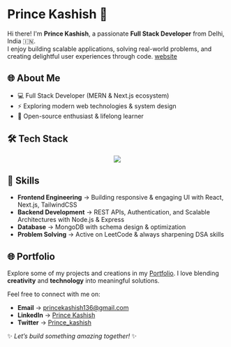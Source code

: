 # Prince Kashish 🚀

Hi there! I'm **Prince Kashish**, a passionate **Full Stack Developer** from Delhi, India 🇮🇳.  
I enjoy building scalable applications, solving real-world problems, and creating delightful user experiences through code.  [website](https://princekashish.tech/)

## 🌐 About Me
- 💻 Full Stack Developer (MERN & Next.js ecosystem)  
- ⚡ Exploring modern web technologies & system design  
- 🚀 Open-source enthusiast & lifelong learner  


## 🛠️ Tech Stack  

<p align="center">
  <a href="https://skillicons.dev">
    <img src="https://skillicons.dev/icons?i=html,css,js,tailwind,react,next,nodejs,express,mongodb,java,ts,git,github,vscode" />
  </a>
</p>

## 🎯 Skills
- **Frontend Engineering** → Building responsive & engaging UI with React, Next.js, TailwindCSS  
- **Backend Development** → REST APIs, Authentication, and Scalable Architectures with Node.js & Express  
- **Database** → MongoDB with schema design & optimization  
- **Problem Solving** → Active on LeetCode & always sharpening DSA skills  

## 🌐 Portfolio 
Explore some of my projects and creations in my [Portfolio](https://princekashish.tech/). I love blending **creativity** and **technology** into meaningful solutions.  


Feel free to connect with me on:

- **Email** → princekashish136@gmail.com
- **LinkedIn** → [Prince Kashish](https://www.linkedin.com/in/princekashish/)
- **Twitter** → [Prince_kashish](https://x.com/Prince_kashish)

✨ *Let’s build something amazing together!* ✨  
